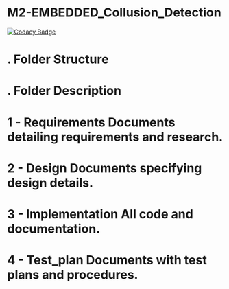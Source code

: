 # M2-EMBEDDED_Collusion_Detection

[![Codacy Badge](https://app.codacy.com/project/badge/Grade/de6db68e624d42938bda9f2e9077b9ac)](https://www.codacy.com/gh/Sasi046/M2-EMBEDDED_Collusion_Detection/dashboard?utm_source=github.com&amp;utm_medium=referral&amp;utm_content=Sasi046/M2-EMBEDDED_Collusion_Detection&amp;utm_campaign=Badge_Grade)



# . Folder Structure #
# . Folder Description #
# 1 - Requirements Documents detailing requirements and research. #
# 2 - Design Documents specifying design details. #
# 3 - Implementation All code and documentation. #
# 4 - Test_plan Documents with test plans and procedures. #


